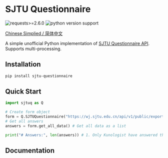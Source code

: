 # SJTU Questionnaire

![requests>=2.6.0](https://img.shields.io/badge/requests-%3E%3D2.6.0-yellowgreen) ![python version support](https://img.shields.io/pypi/pyversions/requests)

[Chinese Simplied / 简体中文](readme_zh-cn.md)

A simple unofficial Python implementation of [SJTU Questionnaire API](https://wj.sjtu.edu.cn/). Supports multi-processing.

## Installation

```bash
pip install sjtu-questionnaire
```

## Quick Start

```python
import sjtuq as Q

# Create form object
form = Q.SJTUQuestionnaire("https://wj.sjtu.edu.cn/api/v1/public/export/83f581b4cfd3be8897bcabb23b25ef30/json")
# Get all answers
answers = form.get_all_data() # Get all data as a list

print("# Answers:", len(answers)) # 1. Only Kunologist have answered this questionnaire!
```

## Documentation



